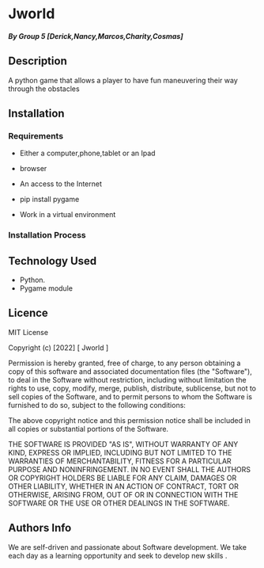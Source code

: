 # Jworld

##### By Group 5 [Derick,Nancy,Marcos,Charity,Cosmas]


## Description
A python game that allows a player to have fun maneuvering their way through the obstacles




## Installation

### Requirements

* Either a computer,phone,tablet or an Ipad

* browser

* An access to the Internet

* pip install pygame

* Work in a virtual environment


### Installation Process


## Technology Used

* Python.
* Pygame module


## Licence

MIT License

Copyright (c) [2022] [ Jworld ]

Permission is hereby granted, free of charge, to any person obtaining a copy
of this software and associated documentation files (the "Software"), to deal
in the Software without restriction, including without limitation the rights
to use, copy, modify, merge, publish, distribute, sublicense, but not to sell
copies of the Software, and to permit persons to whom the Software is
furnished to do so, subject to the following conditions:

The above copyright notice and this permission notice shall be included in all
copies or substantial portions of the Software.

THE SOFTWARE IS PROVIDED "AS IS", WITHOUT WARRANTY OF ANY KIND, EXPRESS OR
IMPLIED, INCLUDING BUT NOT LIMITED TO THE WARRANTIES OF MERCHANTABILITY,
FITNESS FOR A PARTICULAR PURPOSE AND NONINFRINGEMENT. IN NO EVENT SHALL THE
AUTHORS OR COPYRIGHT HOLDERS BE LIABLE FOR ANY CLAIM, DAMAGES OR OTHER
LIABILITY, WHETHER IN AN ACTION OF CONTRACT, TORT OR OTHERWISE, ARISING FROM,
OUT OF OR IN CONNECTION WITH THE SOFTWARE OR THE USE OR OTHER DEALINGS IN THE
SOFTWARE.


## Authors Info

We are self-driven and passionate about Software development. We take each day as a learning opportunity and seek to develop new skills .



